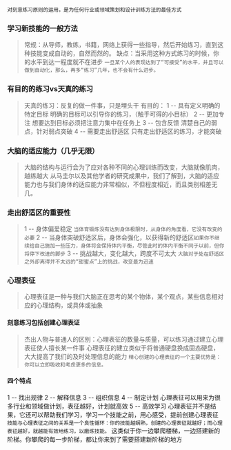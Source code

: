 `对刻意练习原则的运用，是为任何行业或领域策划和设计训练方法的最佳方式`
### 学习新技能的一般方法
>常规：从导师，教练，书籍，网络上获得一些指导，然后开始练习，直到这种技能变成自动的，自然而然的。
>缺点：当采用这种方式练习的时候，你的水平到达一程度就不在进步
>`一旦某个人的表现达到了“可接受”的水平，并且可以做到自动化，那么，再多“练习”几年，也不会有什么进步。`
### 有目的的练习vs天真的练习
>天真的练习：反复的做一件事，只是埋头干
>有目的： 
>	1 -- 具有定义明确的特定目标
>		明确的目标可以引导你的练习，（触手可得的小目标）
>	2 -- 更加专注
>		想要达到目标必须把注意力集中在任务上
>	3 -- 包含反馈
>		清楚自己的弱点，针对弱点突破
>	4 -- 需要走出舒适区
>		只有走出舒适区的练习，才能突破
### 大脑的适应能力（几乎无限）
>大脑的结构与运行会为了应对各种不同的心理训练而改变，大脑就像肌肉，越练越大
>从马圭尔以及其他学者的研究成果中，我们了解到，大脑的适应能力也与我们身体的适应能力非常相似，不但程度相近，而且类别相差无几。
### 走出舒适区的重要性
>1  -- 身体偏爱稳定
>	`当体育锻炼没有达到身体极限时，从身体的角度看，它没有改变的必要`
>2 -- 当身体突破舒适区后，身体会强化，以获得新的舒适区`如果你不继续给自己施加一些压力，身体将会保持体内平衡，尽管此时的体内平衡不同于以前，但你将停下改进的脚步`
>3 -- 挑战越大，变化越大，跨度不可太大
>`大脑对于处在舒适区之外却离得并不太远的“甜蜜点”上的挑战，改变最为迅速`
### 心理表征
>心理表征是一种与我们大脑正在思考的某个物体，某个观点，某些信息相对应的心理结构，或具体或抽象
#### 刻意练习包括创建心理表证
>杰出人物与普通人的区别：心理表征的数量与质量，可以练习通过建立心理表征使人擅长某一件事
>心理表征的建立类似于将普通硬盘换成固态硬盘，大大提高了我们的及时处理信息的能力
>`精心创建的心理表征的一个主要优势是：你可以立即吸收和考虑更多的信息。`
#### 四个特点
1 -- 找出规律
2 -- 解释信息
3 -- 组织信息
4 -- 制定计划
	心理表征可以用来为很多行业和领域做计划，表征越好，计划就高效
5 -- 高效学习
	心理表征并不是结果，它还可以帮助我们学习，学习一个技能之前，用心感受，提前创建心理表征
	`技能与心理表征之间的关系是一个良性循环：你的技能越娴熟，创建的心理表征就越好；而心理表征越好，就越能有效地练习，以磨炼技能。`
	这类似于你一边攀爬楼梯，一边搭建新的阶梯。你攀爬的每一步阶梯，都让你来到了需要搭建新阶梯的地方
